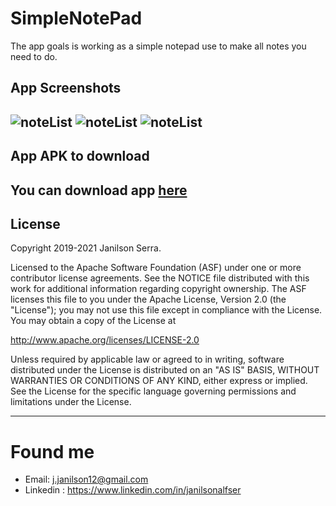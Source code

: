# SimpleNotePad
The app goals is working as a simple notepad use to make all notes you need to do.
## App Screenshots
![noteList](./screenshots/notelist.JPG)
![noteList](./screenshots/typeview.JPG)
![noteList](./screenshots/roundicon.JPG)
---
## App APK to download
You can download app [here](./exemple/app-debug.apk)
---
## License

Copyright 2019-2021 Janilson Serra.

Licensed to the Apache Software Foundation (ASF) under one or more contributor
license agreements.  See the NOTICE file distributed with this work for
additional information regarding copyright ownership.  The ASF licenses this
file to you under the Apache License, Version 2.0 (the "License"); you may not
use this file except in compliance with the License.  You may obtain a copy of
the License at

http://www.apache.org/licenses/LICENSE-2.0

Unless required by applicable law or agreed to in writing, software
distributed under the License is distributed on an "AS IS" BASIS, WITHOUT
WARRANTIES OR CONDITIONS OF ANY KIND, either express or implied.  See the
License for the specific language governing permissions and limitations under
the License.

---
# Found me

- Email: j.janilson12@gmail.com
- Linkedin : https://www.linkedin.com/in/janilsonalfser
 